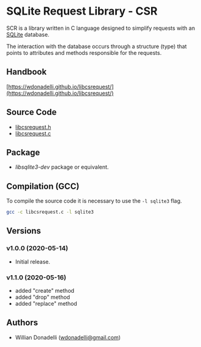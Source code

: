 # SQLite Request Library - CSR

SCR is a library written in C language designed to simplify requests with an [SQLite](https://www.sqlite.org/) database.

The interaction with the database occurs through a structure (type) that points to attributes and methods responsible for the requests.

## Handbook

[https://wdonadelli.github.io/libcsrequest/](https://wdonadelli.github.io/libcsrequest/)

## Source Code

- [libcsrequest.h](https://wdonadelli.github.io/libcsrequest/libcsrequest.h)
- [libcsrequest.c](https://wdonadelli.github.io/libcsrequest/libcsrequest.c)

## Package

- *libsqlite3-dev* package or equivalent.

## Compilation (GCC) 

To compile the source code it is necessary to use the `-l sqlite3` flag.

```sh
gcc -c libcsrequest.c -l sqlite3
```

## Versions

### v1.0.0 (2020-05-14)

- Initial release.

### v1.1.0 (2020-05-16)

- added "create" method
- added "drop" method
- added "replace" method

## Authors

- Willian Donadelli (<wdonadelli@gmail.com>)
